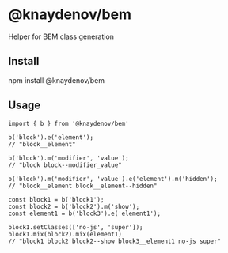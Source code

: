 # @knaydenov/bem

Helper for BEM class generation

## Install

npm install @knaydenov/bem

## Usage

```
import { b } from '@knaydenov/bem'

b('block').e('element');
// "block__element"

b('block').m('modifier', 'value');
// "block block--modifier_value"

b('block').m('modifier', 'value').e('element').m('hidden');
// "block__element block__element--hidden"

const block1 = b('block1');
const block2 = b('block2').m('show');
const element1 = b('block3').e('element1');

block1.setClasses(['no-js', 'super']);
block1.mix(block2).mix(element1)
// "block1 block2 block2--show block3__element1 no-js super"

```